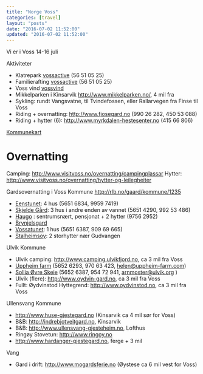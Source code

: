 ```yaml
---
title: "Norge Voss"
categories: [travel]
layout: "posts"
date: "2016-07-02 11:52:00"
updated: "2016-07-02 11:52:00"
---
```


Vi er i Voss 14-16 juli

Aktiviteter

* Klatrepark [vossactive][vossactive] (56 51 05 25)
* Familierafting [vossactive][vossactive] (56 51 05 25)
* Voss vind [vossvind][vossvind]
* Mikkelparken i Kinsarvik http://www.mikkelparken.no/, 4 mil fra
* Sykling: rundt Vangsvatne, til Tvindefossen, eller Rallarvegen fra Finse til Voss
* Riding + overnatting: http://www.fjosegard.no (990 26 282, 450 53 088)
* Riding + hytter (6): http://www.myrkdalen-hestesenter.no (415 66 806)


[Kommunekart][kommune]


# Overnatting

Camping: http://www.visitvoss.no/overnatting/campingplassar
Hytter: http://www.visitvoss.no/overnatting/hytter-og-leilegheiter

Gardsovernatting i Voss Kommune http://rlb.no/gaard/kommune/1235

* [Eenstunet][eenstunet]: 4 hus (5651 6834, 9959 7419)
* [Skjelde Gård][skjelde]: 3 hus i andre enden av vannet (5651 4290, 992 53 486)
* [Haugo][haugo] : sentrumsnært, pensjonat + 2 hytter (9756 2952)
* [Brynjelsgard][brynjelsgard]
* [Vossatunet][tunet]: 1 hus (5651 6387, 909 69 665)
* [Stalheimsoy][stalheimsoy]: 2 storhytter nær Gudvangen

Ulvik Kommune

* Ulvik camping: http://www.camping.ulvikfjord.no, ca 3 mil fra Voss
* [Uppheim farm][uppheim] (5652 6293, 970 63 423, helen@uppheim-farm.com)
* [Sollia Øvre Skeie][sollia] (5652 6387, 954 72 941, arnmoster@ulvik.org )
* Ulvik (flere): http://www.oydvin-gard.no, ca 3 mil fra Voss
* Fullt: Øydvinstod Hyttegrend: http://www.oydvinstod.no, ca 3 mil fra Voss

Ullensvang Kommune

* http://www.huse-gjestegard.no (Kinsarvik ca 4 mil sør for Voss)
* B&B: http://indrebjotveitgard.no, Kinsarvik
* B&B: http://www.ullensvang-gjesteheim.no, Lofthus
* Ringøy Stovetun: http://www.ringoy.no
* http://www.hardanger-gjestegard.no, ferge + 3 mil

Vang

* Gard i drift: http://www.mogardsferie.no (Øystese ca 6 mil vest for Voss)


  [vossactive]: http://www.vossactive.no  "Voss active"
  [vossvind]: https://www.vossvind.no  "Voss vind"
  [kommune]: https://kommunekart.com/?funksjon=vispunkt&x=59.46014806814401&y=7.959087914787233&zoom=11&bakgrunnskart=0&kartlag=0833%3A%3A%3B&  "Voss kommune"
  [uppheim]: http://rlb.no/gaard/info/4106  "rlb for Uppheim"
  [sollia]: http://rlb.no/gaard/info/1135  "rlb for Sollia"
  [tunet]: http://rlb.no/accommodation/info/5413  "rlb for Vossatunet"
  [eenstunet]: eenstunet.no  "eenstunet hjemmeside"
  [skjelde]: http://www.visitvoss.no/overnatting/skjelde-gard-p854303  "visitvoss skjelde"
  [haugo]: http://www.haugo.net  "Haugo hjemmeside"
  [stalheimsoy]: http://www.stalheimsoy.no  "Stalheimsoy hjemmeside"
  [brynjelsgard]: http://rlb.no/gaard/info/3203  "rlb for Brynjelsgard"


